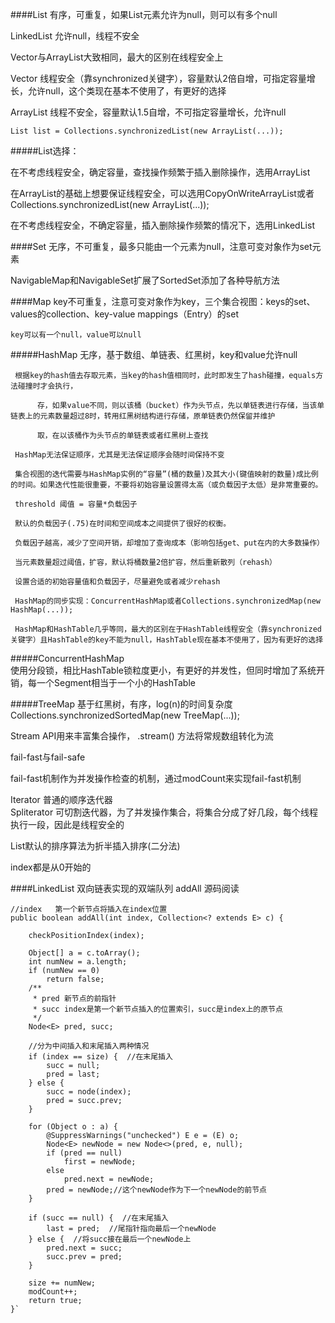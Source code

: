 
####List 有序，可重复，如果List元素允许为null，则可以有多个null

LinkedList 允许null，线程不安全

Vector与ArrayList大致相同，最大的区别在线程安全上

Vector     线程安全（靠synchronized关键字），容量默认2倍自增，可指定容量增长，允许null，这个类现在基本不使用了，有更好的选择

ArrayList  线程不安全，容量默认1.5自增，不可指定容量增长，允许null

`List list = Collections.synchronizedList(new ArrayList(...)); `

#####List选择：

在不考虑线程安全，确定容量，查找操作频繁于插入删除操作，选用ArrayList

在ArrayList的基础上想要保证线程安全，可以选用CopyOnWriteArrayList或者Collections.synchronizedList(new ArrayList(...));

在不考虑线程安全，不确定容量，插入删除操作频繁的情况下，选用LinkedList



####Set 无序，不可重复，最多只能由一个元素为null，注意可变对象作为set元素


  NavigableMap和NavigableSet扩展了SortedSet添加了各种导航方法

####Map key不可重复，注意可变对象作为key，三个集合视图：keys的set、values的collection、key-value mappings（Entry）的set

    key可以有一个null，value可以null

#####HashMap  无序，基于数组、单链表、红黑树，key和value允许null

     根据key的hash值去存取元素，当key的hash值相同时，此时即发生了hash碰撞，equals方法碰撞时才会执行，
          
          存，如果value不同，则以该桶（bucket）作为头节点，先以单链表进行存储，当该单链表上的元素数量超过8时，转用红黑树结构进行存储，原单链表仍然保留并维护
          
          取，在以该桶作为头节点的单链表或者红黑树上查找

     HashMap无法保证顺序，尤其是无法保证顺序会随时间保持不变
     
     集合视图的迭代需要与HashMap实例的“容量”(桶的数量)及其大小(键值映射的数量)成比例的时间。如果迭代性能很重要，不要将初始容量设置得太高（或负载因子太低）是非常重要的。
     
     threshold 阈值 = 容量*负载因子
     
     默认的负载因子(.75)在时间和空间成本之间提供了很好的权衡。
     
     负载因子越高，减少了空间开销，却增加了查询成本（影响包括get、put在内的大多数操作）
     
     当元素数量超过阈值，扩容，默认将桶数量2倍扩容，然后重新散列（rehash）
     
     设置合适的初始容量值和负载因子，尽量避免或者减少rehash
     
     HashMap的同步实现：ConcurrentHashMap或者Collections.synchronizedMap(new HashMap(...)); 
     
     HashMap和HashTable几乎等同，最大的区别在于HashTable线程安全（靠synchronized关键字）且HashTable的key不能为null，HashTable现在基本不使用了，因为有更好的选择

#####ConcurrentHashMap  
     使用分段锁，相比HashTable锁粒度更小，有更好的并发性，但同时增加了系统开销，每一个Segment相当于一个小的HashTable

#####TreeMap 基于红黑树，有序，log(n)的时间复杂度
     Collections.synchronizedSortedMap(new TreeMap(...));


Stream API用来丰富集合操作， .stream() 方法将常规数组转化为流

fail-fast与fail-safe

fail-fast机制作为并发操作检查的机制，通过modCount来实现fail-fast机制

Iterator   普通的顺序迭代器<br>
Spliterator 可切割迭代器，为了并发操作集合，将集合分成了好几段，每个线程执行一段，因此是线程安全的

List默认的排序算法为折半插入排序(二分法)

index都是从0开始的

####LinkedList  双向链表实现的双端队列
addAll 源码阅读

`//index   第一个新节点将插入在index位置`<br>
`public boolean addAll(int index, Collection<? extends E> c) {`
        
        checkPositionIndex(index);

        Object[] a = c.toArray();
        int numNew = a.length;
        if (numNew == 0)
            return false;
        /**
         * pred 新节点的前指针
         * succ index是第一个新节点插入的位置索引，succ是index上的原节点
         */
        Node<E> pred, succ;
        
        //分为中间插入和末尾插入两种情况
        if (index == size) {  //在末尾插入
            succ = null;
            pred = last;
        } else {
            succ = node(index);
            pred = succ.prev;
        }

        for (Object o : a) {
            @SuppressWarnings("unchecked") E e = (E) o;
            Node<E> newNode = new Node<>(pred, e, null);
            if (pred == null)
                first = newNode;
            else
                pred.next = newNode;
            pred = newNode;//这个newNode作为下一个newNode的前节点
        }

        if (succ == null) {  //在末尾插入
            last = pred;  //尾指针指向最后一个newNode
        } else {  //将succ接在最后一个newNode上
            pred.next = succ;
            succ.prev = pred;
        }

        size += numNew;
        modCount++;
        return true;
    }`